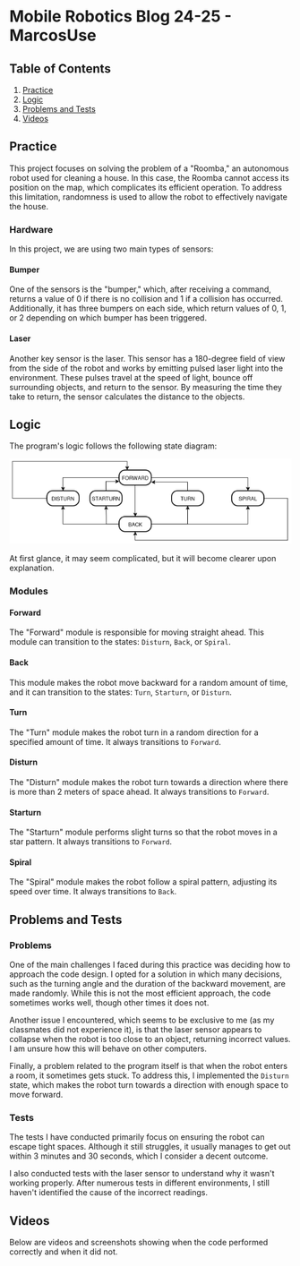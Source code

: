 # Mobile Robotics Blog 24-25 - MarcosUse

## Table of Contents
1. [Practice](#practice)
2. [Logic](#logic)
3. [Problems and Tests](#problems-and-tests)
4. [Videos](#videos)

## Practice

This project focuses on solving the problem of a "Roomba," an autonomous robot used for cleaning a house. In this case, the Roomba cannot access its position on the map, which complicates its efficient operation. To address this limitation, randomness is used to allow the robot to effectively navigate the house.

### Hardware

In this project, we are using two main types of sensors:

#### Bumper

One of the sensors is the "bumper," which, after receiving a command, returns a value of 0 if there is no collision and 1 if a collision has occurred. Additionally, it has three bumpers on each side, which return values of 0, 1, or 2 depending on which bumper has been triggered.

#### Laser

Another key sensor is the laser. This sensor has a 180-degree field of view from the side of the robot and works by emitting pulsed laser light into the environment. These pulses travel at the speed of light, bounce off surrounding objects, and return to the sensor. By measuring the time they take to return, the sensor calculates the distance to the objects.

## Logic

The program's logic follows the following state diagram:

![State Diagram](https://github.com/urjc-docencia-robotica-movil/blog-robotica-movil-24-25-marcosuse/blob/main/r_movil/Diagrama_vacumm.drawio.png)

At first glance, it may seem complicated, but it will become clearer upon explanation.

### Modules

#### Forward
The "Forward" module is responsible for moving straight ahead. This module can transition to the states: `Disturn`, `Back`, or `Spiral`.

#### Back
This module makes the robot move backward for a random amount of time, and it can transition to the states: `Turn`, `Starturn`, or `Disturn`.

#### Turn
The "Turn" module makes the robot turn in a random direction for a specified amount of time. It always transitions to `Forward`.

#### Disturn
The "Disturn" module makes the robot turn towards a direction where there is more than 2 meters of space ahead. It always transitions to `Forward`.

#### Starturn
The "Starturn" module performs slight turns so that the robot moves in a star pattern. It always transitions to `Forward`.

#### Spiral
The "Spiral" module makes the robot follow a spiral pattern, adjusting its speed over time. It always transitions to `Back`.

## Problems and Tests

### Problems

One of the main challenges I faced during this practice was deciding how to approach the code design. I opted for a solution in which many decisions, such as the turning angle and the duration of the backward movement, are made randomly. While this is not the most efficient approach, the code sometimes works well, though other times it does not.

Another issue I encountered, which seems to be exclusive to me (as my classmates did not experience it), is that the laser sensor appears to collapse when the robot is too close to an object, returning incorrect values. I am unsure how this will behave on other computers.

Finally, a problem related to the program itself is that when the robot enters a room, it sometimes gets stuck. To address this, I implemented the `Disturn` state, which makes the robot turn towards a direction with enough space to move forward.

### Tests

The tests I have conducted primarily focus on ensuring the robot can escape tight spaces. Although it still struggles, it usually manages to get out within 3 minutes and 30 seconds, which I consider a decent outcome.

I also conducted tests with the laser sensor to understand why it wasn't working properly. After numerous tests in different environments, I still haven't identified the cause of the incorrect readings.

## Videos

Below are videos and screenshots showing when the code performed correctly and when it did not.

